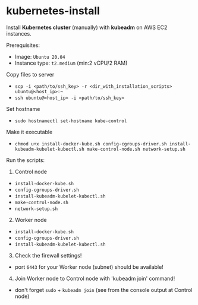 # kubernetes-install
Install **Kubernetes cluster** (manually) with **kubeadm** on AWS EC2 instances.

Prerequisites:
 - Image: `Ubuntu 20.04`
 - Instance type: `t2.medium` (min:2 vCPU/2 RAM)

Copy files to server
 - `scp -i <path/to/ssh_key> -r <dir_with_installation_scripts> ubuntu@<host_ip>:~`
 - `ssh ubuntu@<host_ip> -i <path/to/ssh_key>`

Set hostname
 - `sudo hostnamectl set-hostname kube-control`

Make it executable
 - `chmod u+x install-docker-kube.sh config-cgroups-driver.sh install-kubeadm-kubelet-kubectl.sh make-control-node.sh network-setup.sh`

Run the scripts:
1. Control node
- `install-docker-kube.sh`
- `config-cgroups-driver.sh`
- `install-kubeadm-kubelet-kubectl.sh`
- `make-control-node.sh`
- `network-setup.sh`
2. Worker node 
- `install-docker-kube.sh`
- `config-cgroups-driver.sh`
- `install-kubeadm-kubelet-kubectl.sh`
3. Check the firewall settings!
- port `6443` for your Worker node (subnet) should be available!
4. Join Worker node to Control node with 'kubeadm join' command!
- don't forget `sudo` + `kubeadm join` (see from the console output at Control node)
